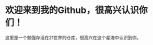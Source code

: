 <!DOCTYPE html>
<html>
  <head>
    
  </head>
  <body>
<h1>欢迎来到我的Github，很高兴认识你们！</h1>
<span>这里是一个勉强存活在21世界的仓库，很高兴在这个星海中认识到你。</span><br>
  <svg role="img" viewBox="0 0 24 24" xmlns="http://www.w3.org/2000/svg"></svg>
  </body>
</html>

